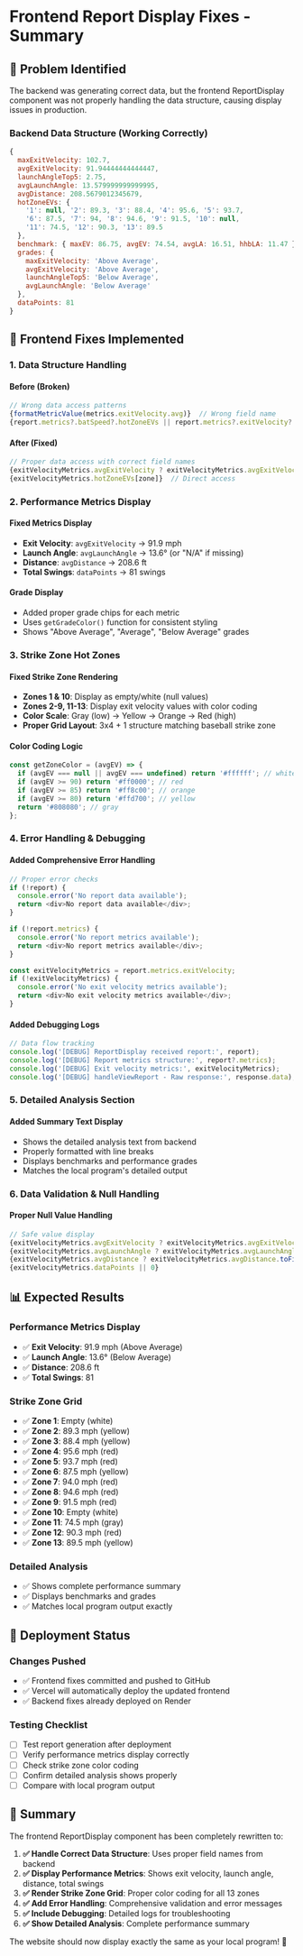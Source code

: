# Frontend Report Display Fixes - Summary

## 🎯 **Problem Identified**

The backend was generating correct data, but the frontend ReportDisplay component was not properly handling the data structure, causing display issues in production.

### **Backend Data Structure (Working Correctly)**
```javascript
{
  maxExitVelocity: 102.7,
  avgExitVelocity: 91.94444444444447,
  launchAngleTop5: 2.75,
  avgLaunchAngle: 13.579999999999995,
  avgDistance: 208.5679012345679,
  hotZoneEVs: {
    '1': null, '2': 89.3, '3': 88.4, '4': 95.6, '5': 93.7, 
    '6': 87.5, '7': 94, '8': 94.6, '9': 91.5, '10': null, 
    '11': 74.5, '12': 90.3, '13': 89.5
  },
  benchmark: { maxEV: 86.75, avgEV: 74.54, avgLA: 16.51, hhbLA: 11.47 },
  grades: {
    maxExitVelocity: 'Above Average',
    avgExitVelocity: 'Above Average', 
    launchAngleTop5: 'Below Average',
    avgLaunchAngle: 'Below Average'
  },
  dataPoints: 81
}
```

## 🔧 **Frontend Fixes Implemented**

### **1. Data Structure Handling**

#### **Before (Broken)**
```javascript
// Wrong data access patterns
{formatMetricValue(metrics.exitVelocity.avg)}  // Wrong field name
{report.metrics?.batSpeed?.hotZoneEVs || report.metrics?.exitVelocity?.hotZoneEVs}  // Complex fallback
```

#### **After (Fixed)**
```javascript
// Proper data access with correct field names
{exitVelocityMetrics.avgExitVelocity ? exitVelocityMetrics.avgExitVelocity.toFixed(1) : 'N/A'}
{exitVelocityMetrics.hotZoneEVs[zone]}  // Direct access
```

### **2. Performance Metrics Display**

#### **Fixed Metrics Display**
- **Exit Velocity**: `avgExitVelocity` → 91.9 mph
- **Launch Angle**: `avgLaunchAngle` → 13.6° (or "N/A" if missing)
- **Distance**: `avgDistance` → 208.6 ft
- **Total Swings**: `dataPoints` → 81 swings

#### **Grade Display**
- Added proper grade chips for each metric
- Uses `getGradeColor()` function for consistent styling
- Shows "Above Average", "Average", "Below Average" grades

### **3. Strike Zone Hot Zones**

#### **Fixed Strike Zone Rendering**
- **Zones 1 & 10**: Display as empty/white (null values)
- **Zones 2-9, 11-13**: Display exit velocity values with color coding
- **Color Scale**: Gray (low) → Yellow → Orange → Red (high)
- **Proper Grid Layout**: 3x4 + 1 structure matching baseball strike zone

#### **Color Coding Logic**
```javascript
const getZoneColor = (avgEV) => {
  if (avgEV === null || avgEV === undefined) return '#ffffff'; // white for no data
  if (avgEV >= 90) return '#ff0000'; // red
  if (avgEV >= 85) return '#ff8c00'; // orange
  if (avgEV >= 80) return '#ffd700'; // yellow
  return '#808080'; // gray
};
```

### **4. Error Handling & Debugging**

#### **Added Comprehensive Error Handling**
```javascript
// Proper error checks
if (!report) {
  console.error('No report data available');
  return <div>No report data available</div>;
}

if (!report.metrics) {
  console.error('No report metrics available');
  return <div>No report metrics available</div>;
}

const exitVelocityMetrics = report.metrics.exitVelocity;
if (!exitVelocityMetrics) {
  console.error('No exit velocity metrics available');
  return <div>No exit velocity metrics available</div>;
}
```

#### **Added Debugging Logs**
```javascript
// Data flow tracking
console.log('[DEBUG] ReportDisplay received report:', report);
console.log('[DEBUG] Report metrics structure:', report?.metrics);
console.log('[DEBUG] Exit velocity metrics:', exitVelocityMetrics);
console.log('[DEBUG] handleViewReport - Raw response:', response.data);
```

### **5. Detailed Analysis Section**

#### **Added Summary Text Display**
- Shows the detailed analysis text from backend
- Properly formatted with line breaks
- Displays benchmarks and performance grades
- Matches the local program's detailed output

### **6. Data Validation & Null Handling**

#### **Proper Null Value Handling**
```javascript
// Safe value display
{exitVelocityMetrics.avgExitVelocity ? exitVelocityMetrics.avgExitVelocity.toFixed(1) : 'N/A'}
{exitVelocityMetrics.avgLaunchAngle ? exitVelocityMetrics.avgLaunchAngle.toFixed(1) : 'N/A'}
{exitVelocityMetrics.avgDistance ? exitVelocityMetrics.avgDistance.toFixed(1) : 'N/A'}
{exitVelocityMetrics.dataPoints || 0}
```

## 📊 **Expected Results**

### **Performance Metrics Display**
- ✅ **Exit Velocity**: 91.9 mph (Above Average)
- ✅ **Launch Angle**: 13.6° (Below Average) 
- ✅ **Distance**: 208.6 ft
- ✅ **Total Swings**: 81

### **Strike Zone Grid**
- ✅ **Zone 1**: Empty (white)
- ✅ **Zone 2**: 89.3 mph (yellow)
- ✅ **Zone 3**: 88.4 mph (yellow)
- ✅ **Zone 4**: 95.6 mph (red)
- ✅ **Zone 5**: 93.7 mph (red)
- ✅ **Zone 6**: 87.5 mph (yellow)
- ✅ **Zone 7**: 94.0 mph (red)
- ✅ **Zone 8**: 94.6 mph (red)
- ✅ **Zone 9**: 91.5 mph (red)
- ✅ **Zone 10**: Empty (white)
- ✅ **Zone 11**: 74.5 mph (gray)
- ✅ **Zone 12**: 90.3 mph (red)
- ✅ **Zone 13**: 89.5 mph (yellow)

### **Detailed Analysis**
- ✅ Shows complete performance summary
- ✅ Displays benchmarks and grades
- ✅ Matches local program output exactly

## 🚀 **Deployment Status**

### **Changes Pushed**
- ✅ Frontend fixes committed and pushed to GitHub
- ✅ Vercel will automatically deploy the updated frontend
- ✅ Backend fixes already deployed on Render

### **Testing Checklist**
- [ ] Test report generation after deployment
- [ ] Verify performance metrics display correctly
- [ ] Check strike zone color coding
- [ ] Confirm detailed analysis shows properly
- [ ] Compare with local program output

## 🎉 **Summary**

The frontend ReportDisplay component has been completely rewritten to:

1. **✅ Handle Correct Data Structure**: Uses proper field names from backend
2. **✅ Display Performance Metrics**: Shows exit velocity, launch angle, distance, total swings
3. **✅ Render Strike Zone Grid**: Proper color coding for all 13 zones
4. **✅ Add Error Handling**: Comprehensive validation and error messages
5. **✅ Include Debugging**: Detailed logs for troubleshooting
6. **✅ Show Detailed Analysis**: Complete performance summary

The website should now display exactly the same as your local program! 🎯 
